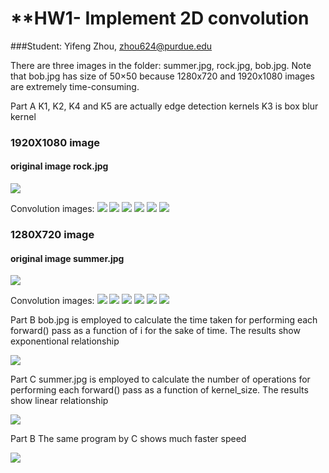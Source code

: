 # **HW1- Implement 2D convolution
###Student: Yifeng Zhou, zhou624@purdue.edu

There are three images in the folder: summer.jpg, rock.jpg, bob.jpg. Note that bob.jpg has size of 50×50 because 1280x720 and 1920x1080 images are extremely time-consuming.

Part A
K1, K2, K4 and K5 are actually edge detection kernels
K3 is box blur kernel


### 1920X1080 image
#### original image rock.jpg
![](https://github.com/zhou624/HMK1_BME595A/blob/master/rock.jpg)

Convolution images:
![](https://github.com/zhou624/HMK1_BME595A/blob/master/rock_ochannel_1_ksize_3_stride_1_0_.jpg)
![](https://github.com/zhou624/HMK1_BME595A/blob/master/rock_ochannel_2_ksize_5_stride_1_0_.jpg)
![](https://github.com/zhou624/HMK1_BME595A/blob/master/rock_ochannel_2_ksize_5_stride_1_1_.jpg)
![](https://github.com/zhou624/HMK1_BME595A/blob/master/rock_ochannel_3_ksize_3_stride_2_0_.jpg)
![](https://github.com/zhou624/HMK1_BME595A/blob/master/rock_ochannel_3_ksize_3_stride_2_1_.jpg)
![](https://github.com/zhou624/HMK1_BME595A/blob/master/rock_ochannel_3_ksize_3_stride_2_2_.jpg)

### 1280X720 image
#### original image summer.jpg

![](https://github.com/zhou624/HMK1_BME595A/blob/master/summer.jpg)

Convolution images:
![](https://github.com/zhou624/HMK1_BME595A/blob/master/summer_ochannel_1_ksize_3_stride_1_0_.jpg)
![](https://github.com/zhou624/HMK1_BME595A/blob/master/summer_ochannel_2_ksize_5_stride_1_0_.jpg)
![](https://github.com/zhou624/HMK1_BME595A/blob/master/summer_ochannel_2_ksize_5_stride_1_1_.jpg)
![](https://github.com/zhou624/HMK1_BME595A/blob/master/summer_ochannel_3_ksize_3_stride_2_0_.jpg)
![](https://github.com/zhou624/HMK1_BME595A/blob/master/summer_ochannel_3_ksize_3_stride_2_1_.jpg)
![](https://github.com/zhou624/HMK1_BME595A/blob/master/summer_ochannel_3_ksize_3_stride_2_2_.jpg)

Part B
bob.jpg is employed to calculate the time taken for performing each forward() pass as a function of i for the sake of time. The results show exponentional relationship

![](https://github.com/zhou624/HMK1_BME595A/blob/master/time%20taken%20as%20a%20function%20of%20i.png)

Part C
summer.jpg is employed to calculate the number of operations for performing each forward() pass as a function of kernel_size. The results show linear relationship

![](https://github.com/zhou624/HMK1_BME595A/blob/master/number%20of%20operations.png)

Part B
The same program by C shows much faster speed

![](https://github.com/zhou624/HMK1_BME595A/blob/master/time%20taken%20as%20a%20function%20of%20i%20by%20C.png)
